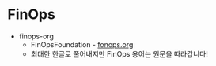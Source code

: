 # FinOps

- finops-org
  - FinOpsFoundation - [fonops.org](https://www.finops.org/)
  - 최대한 한글로 풀어내지만 FinOps 용어는 원문을 따라갑니다!